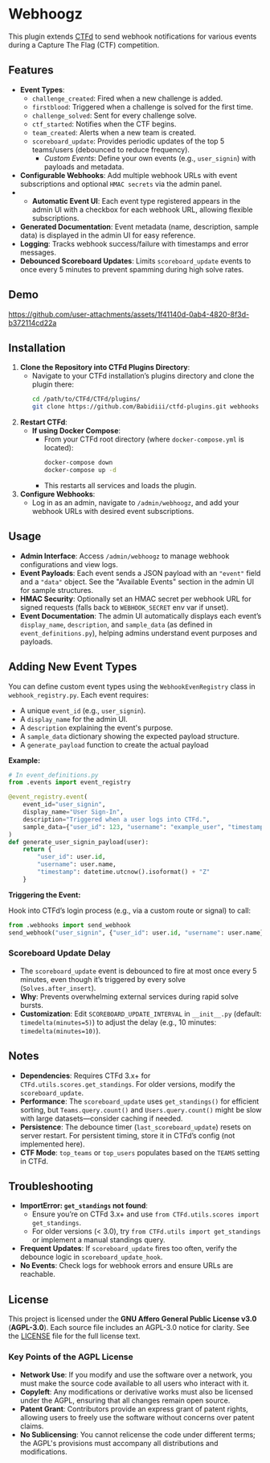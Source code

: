 # Webhoogz

This plugin extends [CTFd](https://github.com/CTFd/CTFd) to send webhook notifications for various events during a Capture The Flag (CTF) competition. 

## Features
- **Event Types**:
  - `challenge_created`: Fired when a new challenge is added.
  - `firstblood`: Triggered when a challenge is solved for the first time.
  - `challenge_solved`: Sent for every challenge solve.
  - `ctf_started`: Notifies when the CTF begins.
  - `team_created`: Alerts when a new team is created.
  - `scoreboard_update`: Provides periodic updates of the top 5 teams/users (debounced to reduce frequency).
	- *Custom Events*: Define your own events (e.g., `user_signin`) with payloads and metadata.
- **Configurable Webhooks**: Add multiple webhook URLs with event subscriptions and optional `HMAC secrets` via the admin panel.
- - **Automatic Event UI**: Each event type registered appears in the admin UI with a checkbox for each webhook URL, allowing flexible subscriptions.
- **Generated Documentation**: Event metadata (name, description, sample data) is displayed in the admin UI for easy reference.
- **Logging**: Tracks webhook success/failure with timestamps and error messages.
- **Debounced Scoreboard Updates**: Limits `scoreboard_update` events to once every 5 minutes to prevent spamming during high solve rates.

## Demo

https://github.com/user-attachments/assets/1f41140d-0ab4-4820-8f3d-b372114cd22a

## Installation
1. **Clone the Repository into CTFd Plugins Directory**:
   - Navigate to your CTFd installation’s plugins directory and clone the plugin there:
     ```bash
     cd /path/to/CTFd/CTFd/plugins/
     git clone https://github.com/Babidiii/ctfd-plugins.git webhooks
     ```
2. **Restart CTFd**:
   - **If using Docker Compose**:
     - From your CTFd root directory (where `docker-compose.yml` is located):
       ```bash
       docker-compose down
       docker-compose up -d
       ```
     - This restarts all services and loads the plugin.
3. **Configure Webhooks**:
   - Log in as an admin, navigate to `/admin/webhoogz`, and add your webhook URLs with desired event subscriptions.

## Usage
- **Admin Interface**: Access `/admin/webhoogz` to manage webhook configurations and view logs.
- **Event Payloads**: Each event sends a JSON payload with an `"event"` field and a `"data"` object. See the "Available Events" section in the admin UI for sample structures.
- **HMAC Security**: Optionally set an HMAC secret per webhook URL for signed requests (falls back to `WEBHOOK_SECRET` env var if unset).
- **Event Documentation**: The admin UI automatically displays each event’s `display_name`, `description`, and `sample_data` (as defined in `event_definitions.py`), helping admins understand event purposes and payloads.

## Adding New Event Types

You can define custom event types using the `WebhookEvenRegistry` class in `webhook_registry.py`. Each event requires:

- A unique `event_id` (e.g., `user_signin`).
- A `display_name` for the admin UI.
- A `description` explaining the event's purpose.
- A `sample_data` dictionary showing the expected payload structure.
- A `generate_payload` function to create the actual payload

**Example:**

```py
# In event_definitions.py
from .events import event_registry

@event_registry.event(
    event_id="user_signin",
    display_name="User Sign-In",
    description="Triggered when a user logs into CTFd.",
    sample_data={"user_id": 123, "username": "example_user", "timestamp": "2025-04-11T12:00:00Z"}
)
def generate_user_signin_payload(user):
    return {
        "user_id": user.id,
        "username": user.name,
        "timestamp": datetime.utcnow().isoformat() + "Z"
    }
```

**Triggering the Event:**

Hook into CTFd’s login process (e.g., via a custom route or signal) to call:

```py
from .webhooks import send_webhook
send_webhook("user_signin", {"user_id": user.id, "username": user.name})
```

### Scoreboard Update Delay
- The `scoreboard_update` event is debounced to fire at most once every 5 minutes, even though it’s triggered by every solve (`Solves.after_insert`).
- **Why**: Prevents overwhelming external services during rapid solve bursts.
- **Customization**: Edit `SCOREBOARD_UPDATE_INTERVAL` in `__init__.py` (default: `timedelta(minutes=5)`) to adjust the delay (e.g., 10 minutes: `timedelta(minutes=10)`).

## Notes
- **Dependencies**: Requires CTFd 3.x+ for `CTFd.utils.scores.get_standings`. For older versions, modify the `scoreboard_update`.
- **Performance**: The `scoreboard_update` uses `get_standings()` for efficient sorting, but `Teams.query.count()` and `Users.query.count()` might be slow with large datasets—consider caching if needed.
- **Persistence**: The debounce timer (`last_scoreboard_update`) resets on server restart. For persistent timing, store it in CTFd’s config (not implemented here).
- **CTF Mode**: `top_teams` or `top_users` populates based on the `TEAMS` setting in CTFd.

## Troubleshooting
- **ImportError: `get_standings` not found**:
  - Ensure you’re on CTFd 3.x+ and use `from CTFd.utils.scores import get_standings`.
  - For older versions (< 3.0), try `from CTFd.utils import get_standings` or implement a manual standings query.
- **Frequent Updates**: If `scoreboard_update` fires too often, verify the debounce logic in `scoreboard_update_hook`.
- **No Events**: Check logs for webhook errors and ensure URLs are reachable.

## License

This project is licensed under the **GNU Affero General Public License v3.0** (**AGPL-3.0**). Each source file includes an AGPL-3.0 notice for clarity. See the [LICENSE](LICENSE.txt) file for the full license text.

### Key Points of the AGPL License

- **Network Use**: If you modify and use the software over a network, you must make the source code available to all users who interact with it.
- **Copyleft**: Any modifications or derivative works must also be licensed under the AGPL, ensuring that all changes remain open source.
- **Patent Grant**: Contributors provide an express grant of patent rights, allowing users to freely use the software without concerns over patent claims. 
- **No Sublicensing**: You cannot relicense the code under different terms; the AGPL's provisions must accompany all distributions and modifications. 

